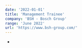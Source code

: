 ```yaml
---
date: '2022-01-01'
title: 'Management Trainee'
company: 'BSH - Bosch Group'
range: 'June 2022'
url: 'https://www.bsh-group.com/'
---
```


-
